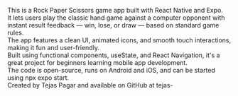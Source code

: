 This is a Rock Paper Scissors game app built with React Native and Expo.\
It lets users play the classic hand game against a computer opponent with instant result feedback — win, lose, or draw — based on standard game rules.\
The app features a clean UI, animated icons, and smooth touch interactions, making it fun and user-friendly. \
Built using functional components, useState, and React Navigation, it's a great project for beginners learning mobile app development. \
The code is open-source, runs on Android and iOS, and can be started using npx expo start. \
Created by Tejas Pagar and available on GitHub at tejas-
